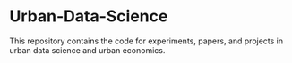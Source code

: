 # Urban-Data-Science
This repository contains the code for experiments, papers, and projects in urban data science and urban economics.
